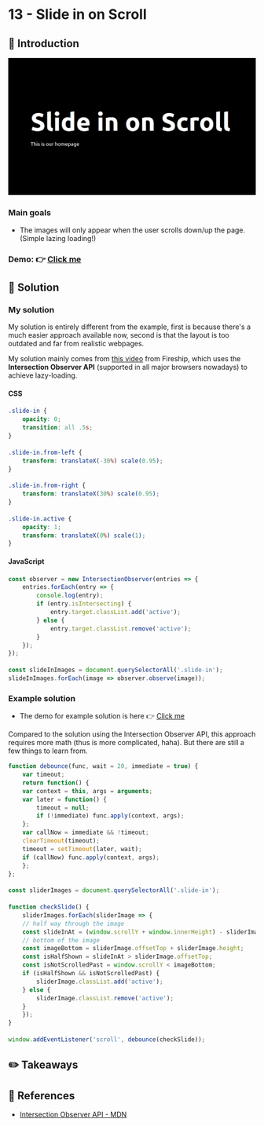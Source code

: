 # 13 - Slide in on Scroll
## :eyes: Introduction

![](./screenshot_1.jpg)

### Main goals

- The images will only appear when the user scrolls down/up the page. (Simple lazing loading!) 

### Demo: 👉 [Click me]() 

## :pushpin: Solution
### My solution
My solution is entirely different from the example, first is because there's a much easier approach available now, second is that the layout is too outdated and far from realistic webpages.  

My solution mainly comes from [this video](https://www.youtube.com/watch?v=T33NN_pPeNI&t=14s) from Fireship, which uses the **Intersection Observer API** (supported in all major browsers nowadays) to achieve lazy-loading.
#### CSS
```css
.slide-in {
    opacity: 0;
    transition: all .5s;
}

.slide-in.from-left {
    transform: translateX(-30%) scale(0.95);
}

.slide-in.from-right {
    transform: translateX(30%) scale(0.95);
}

.slide-in.active {
    opacity: 1;
    transform: translateX(0%) scale(1);
}
```

#### JavaScript
```javascript
const observer = new IntersectionObserver(entries => {
    entries.forEach(entry => {
        console.log(entry);
        if (entry.isIntersecting) {
            entry.target.classList.add('active');
        } else {
            entry.target.classList.remove('active');
        }
    });
});

const slideInImages = document.querySelectorAll('.slide-in');
slideInImages.forEach(image => observer.observe(image));
```
### Example solution
* The demo for example solution is here 👉 [Click me]() 
  
Compared to the solution using the Intersection Observer API, this approach requires more math (thus is more complicated, haha). But there are still a few things to learn from.

```javascript
function debounce(func, wait = 20, immediate = true) {
    var timeout;
    return function() {
    var context = this, args = arguments;
    var later = function() {
        timeout = null;
        if (!immediate) func.apply(context, args);
    };
    var callNow = immediate && !timeout;
    clearTimeout(timeout);
    timeout = setTimeout(later, wait);
    if (callNow) func.apply(context, args);
    };
};

const sliderImages = document.querySelectorAll('.slide-in');

function checkSlide() {
    sliderImages.forEach(sliderImage => {
    // half way through the image
    const slideInAt = (window.scrollY + window.innerHeight) - sliderImage.height / 2;
    // bottom of the image
    const imageBottom = sliderImage.offsetTop + sliderImage.height;
    const isHalfShown = slideInAt > sliderImage.offsetTop;
    const isNotScrolledPast = window.scrollY < imageBottom;
    if (isHalfShown && isNotScrolledPast) {
        sliderImage.classList.add('active');
    } else {
        sliderImage.classList.remove('active');
    }
    });
}

window.addEventListener('scroll', debounce(checkSlide));
```

## :pencil2: Takeaways


## :book: References

* [Intersection Observer API - MDN](https://developer.mozilla.org/en-US/docs/Web/API/Intersection_Observer_API)